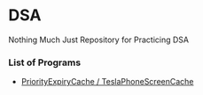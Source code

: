 # DSA
Nothing Much Just Repository for Practicing DSA 

### List of Programs
+ [PriorityExpiryCache / TeslaPhoneScreenCache](./Tesla_Phone_Screen_Cache/)
